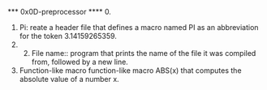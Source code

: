 *** 0x0D-preprocessor ****
0.
1. Pi:
	reate a header file that defines a macro named PI as an abbreviation for the token 3.14159265359.
2. 2. File name::
 program that prints the name of the file it was compiled from, followed by a new line.
3. Function-like macro
	 function-like macro ABS(x) that computes the absolute value of a number x.
